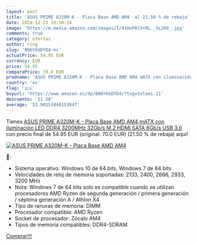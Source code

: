 ```yaml
---
layout: post
title: 'ASUS PRIME A320M-K - Placa Base AMD AM4  al 21.50 % de rebaja'
date: 2020-12-23 19:20:24
image: 'https://m.media-amazon.com/images/I/41HoP0lX+RL._SL200_.jpg'
comments: true
category: ofertas
author: ring
slug: 'B06Y6GDYD4-es'
actualPrice: 54.95 EUR
currency: EUR
price: 54.95
comparePrice: 70.0 EUR
prodname: 'ASUS PRIME A320M-K - Placa Base AMD AM4 mATX con iluminación LED  DDR4 3200MHz  32Gb/s M.2  HDMI  SATA 6Gb/s  USB 3.0'
country: 'es'
flag: '🇪🇸'
buyurl: 'https://www.amazon.es/dp/B06Y6GDYD4/?tag=tolees-21'
descuento: '21.50'
average: '53.90153846153847'
---
```


Tienes [ASUS PRIME A320M-K - Placa Base AMD AM4 mATX con iluminación LED  DDR4 3200MHz  32Gb/s M.2  HDMI  SATA 6Gb/s  USB 3.0](https://www.amazon.es/dp/B06Y6GDYD4/?tag=tolees-21) con precio final de  54.95 EUR (original: 70.0 EUR) (21.50 %  de rebaja) aqui!

[![ASUS PRIME A320M-K - Placa Base AMD AM4 ](https://m.media-amazon.com/images/I/41HoP0lX+RL._SL200_.jpg)](https://www.amazon.es/dp/B06Y6GDYD4/?tag=tolees-21)

🔎:

- Sistema operativo: Windows 10 de 64 bits, Windows 7 de 64 bits
- Velocidades de reloj de memoria soportadas: 2133, 2400, 2666, 2933, 3200 MHz
- Nota: Windows 7 de 64 bits solo es compatible cuando se utilizan procesadores AMD Ryzen de segunda generación / primera generación / séptima generación A / Athlon X4
- Tipo de ranuras de memoria: DIMM
- Procesador compatible: AMD Ryzen
- Socket de procesador: Zócalo AM4
- Tipos de memoria compatibles: DDR4-SDRAM

[Comprar!!!](https://www.amazon.es/dp/B06Y6GDYD4/?tag=tolees-21)
